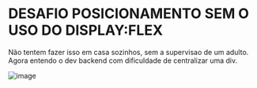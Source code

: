 # DESAFIO POSICIONAMENTO SEM O USO DO DISPLAY:FLEX
Não tentem fazer isso em casa sozinhos, sem a supervisao de um adulto.
Agora entendo o dev backend com dificuldade de centralizar uma div.

![image](https://github.com/JessicaDSL/vai-na-web-challenges/assets/57277196/9d658dc6-3746-4a94-9dad-b404d885211e)

